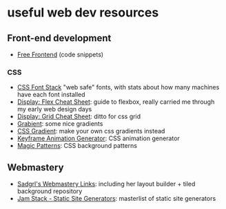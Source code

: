# useful web dev resources

## Front-end development
* [Free Frontend](https://freefrontend.com/) (code snippets)

### CSS
* [CSS Font Stack](https://www.cssfontstack.com/) "web safe" fonts, with stats about how many machines have each font installed
* [Display: Flex Cheat Sheet](https://css-tricks.com/snippets/css/a-guide-to-flexbox/): guide to flexbox, really carried me through my early web design days
* [Display: Grid Cheat Sheet](https://css-tricks.com/snippets/css/complete-guide-grid/): ditto for css grid
* [Grabient](https://www.grabient.com/): some nice gradients
* [CSS Gradient](https://cssgradient.io/): make your own css gradients instead
* [Keyframe Animation Generator](https://webcode.tools/generators/css/keyframe-animation): CSS animation generator
* [Magic Patterns](https://www.magicpattern.design/tools/css-backgrounds): CSS background patterns

## Webmastery
* [Sadgrl's Webmastery Links](https://sadgrl.online/webmastery/): including her layout builder + tiled background repository
* [Jam Stack - Static Site Generators](https://jamstack.org/generators/): masterlist of static site generators